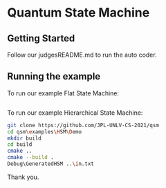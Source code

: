 # Quantum State Machine
## Getting Started

Follow our judgesREADME.md to run the auto coder.

## Running the example

To run our example Flat State Machine:
```sh

```
To run our example Hierarchical State Machine:
```sh
git clone https://github.com/JPL-UNLV-CS-2021/qsm
cd qsm\examples\HSM\Demo
mkdir build
cd build
cmake ..
cmake --build .
Debug\GeneratedHSM ..\in.txt
```

Thank you.
